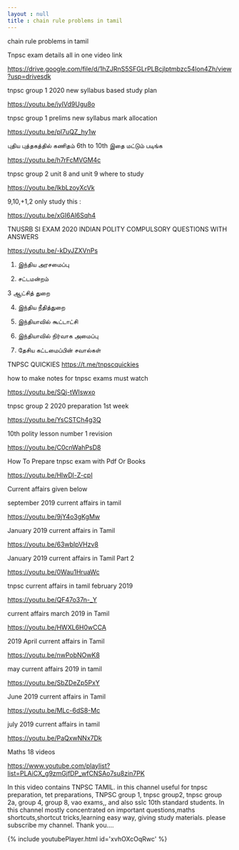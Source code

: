 ```yaml
---
layout : null
title : chain rule problems in tamil
---
```


chain rule problems in tamil

Tnpsc exam details all in one video link

https://drive.google.com/file/d/1hZJRnS5SFGLrPLBcjlptmbzc54lon4Zh/view?usp=drivesdk

tnpsc group 1 2020 new syllabus based study plan

https://youtu.be/jyIVd9Ugu8o

tnpsc group 1 prelims new syllabus mark allocation

https://youtu.be/pl7uQZ_hy1w

புதிய புத்தகத்தில் கணிதம் 6th to 10th  இதை மட்டும் படிங்க

https://youtu.be/h7rFcMVGM4c

tnpsc group 2 unit 8 and unit 9 where to study

https://youtu.be/lkbLzoyXcVk

9,10,+1,2 only study this :

https://youtu.be/xGI6Al6Sqh4

TNUSRB SI EXAM 2020 INDIAN POLITY COMPULSORY QUESTIONS WITH ANSWERS

https://youtu.be/-kDyJZXVnPs

1. இந்திய அரசமைப்பு

2. சட்டமன்றம் 

3 ஆட்சித் துறை

4. இந்திய நீதித்துறை

5. இந்தியாவில் கூட்டாட்சி

6. இந்தியாவில் நிர்வாக அமைப்பு

7. தேசிய கட்டமைப்பின் சவால்கள்

TNPSC QUICKIES
https://t.me/tnpscquickies

how to make notes for tnpsc exams must watch

https://youtu.be/SQj-tWIswxo

tnpsc group 2 2020 preparation 1st week

https://youtu.be/YsCSTCh4g3Q

10th polity lesson number 1 revision

https://youtu.be/C0cnWahPsD8

How To Prepare tnpsc exam with Pdf Or Books

https://youtu.be/HlwDl-Z-cpI

Current affairs given below 

september 2019 current affairs in tamil

https://youtu.be/9jY4o3gKgMw

January 2019 current affairs in Tamil

https://youtu.be/63wbIpVHzv8

January 2019 current affairs in Tamil Part 2

https://youtu.be/0Wau1HruaWc

tnpsc current affairs in tamil february 2019

https://youtu.be/QF47o37n-_Y

current affairs march 2019 in Tamil

https://youtu.be/HWXL6H0wCCA

2019 April current affairs in Tamil

https://youtu.be/nwPobNOwK8

may current affairs 2019 in tamil

https://youtu.be/SbZDeZp5PxY

June 2019 current affairs in Tamil

https://youtu.be/MLc-6dS8-Mc

july 2019 current affairs in tamil

https://youtu.be/PaQxwNNx7Dk

Maths 18 videos

https://www.youtube.com/playlist?list=PLAiCX_g9zmGjfDP_wfCNSAo7su8zin7PK

In this video contains TNPSC TAMIL. in this channel useful for tnpsc preparation, tet preparations, TNPSC group 1, tnpsc group2, tnpsc group 2a, group 4, group 8, vao exams,, and also sslc 10th standard students. In this channel mostly concentrated on important questions,maths shortcuts,shortcut tricks,learning easy way, giving study materials. please subscribe my channel. Thank you....



{% include youtubePlayer.html id='xvhOXcOqRwc' %}
